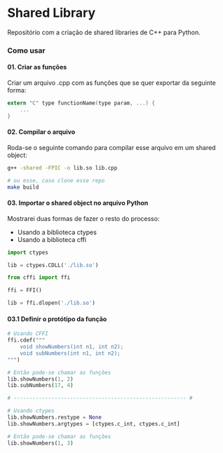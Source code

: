 # Shared Library
Repositório com a criação de shared libraries de C++ para Python.

### Como usar
#### 01. Criar as funções
Criar um arquivo .cpp com as funções que se quer exportar da seguinte forma:

~~~c
extern "C" type functionName(type param, ...) {
    ...
}
~~~

#### 02. Compilar o arquivo
Roda-se o seguinte comando para compilar esse arquivo em um shared object:

~~~bash
g++ -shared -FPIC -o lib.so lib.cpp

# ou esse, caso clone esse repo
make build
~~~

#### 03. Importar o shared object no arquivo Python
Mostrarei duas formas de fazer o resto do processo:
- Usando a biblioteca ctypes
- Usando a biblioteca cffi

~~~python
import ctypes

lib = ctypes.CDLL('./lib.so')
~~~

~~~python
from cffi import ffi

ffi = FFI()

lib = ffi.dlopen('./lib.so')
~~~

#### 03.1 Definir o protótipo da função
~~~python
# Usando CFFI
ffi.cdef("""
    void showNumbers(int n1, int n2);
    void subNumbers(int n1, int n2);
""")

# Então pode-se chamar as funções
lib.showNumbers(1, 2)
lib.subNumbers(17, 4)

# ------------------------------------------------------- #

# Usando ctypes
lib.showNumbers.restype = None
lib.showNumbers.argtypes = [ctypes.c_int, ctypes.c_int]

# Então pode-se chamar as funções
lib.showNumbers(1, 3)
~~~

